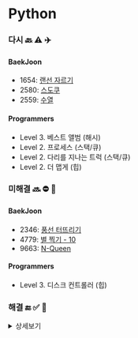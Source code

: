 # Python

### 다시 🔙 ⚠️ ✈️

#### BaekJoon

- 1654: [랜선 자르기](https://www.acmicpc.net/problem/1654)
- 2580: [스도쿠](https://www.acmicpc.net/problem/2580)
- 2559: [수열](https://www.acmicpc.net/problem/2559)

#### Programmers

- Level 3. 베스트 앨범 (해시)
- Level 2. 프로세스 (스택/큐)
- Level 2. 다리를 지나는 트럭 (스택/큐)
- Level 2. 더 맵게 (힙)

### 미해결 🔜 ⛔ 🚗

#### BaekJoon

- 2346: [풍선 터뜨리기](https://www.acmicpc.net/problem/2346)
- 4779: [별 찍기 - 10](https://www.acmicpc.net/problem/2447)
- 9663: [N-Queen](https://www.acmicpc.net/problem/9663)

#### Programmers

- Level 3. 디스크 컨트롤러 (힙)

### 해결 🔚 ✅ 🚀

<details>
  <summary>상세보기</summary>
  <ul markdown="1">
    <li>10818: 최소, 최대</li>
    <li>19532: 수학은 비대면강의입니다</li>
    <li>1018: 체스판 다시 칠하기</li>
    <li>1436: 영화감독 숌</li>
    <li>11650: 좌표 정렬하기</li>
    <li>18870: 좌표 압축</li>
    <li>1934: 최소 공배수</li>
    <li>1676: 팩토리얼 0의 개수</li>
    <li>18110: solved.ac</li>
    <li>2485: 가로수</li>
    <li>4948: 베르트랑 공준</li>
    <li>18111: 마인크래프트</li>
  </ul>
</details>

